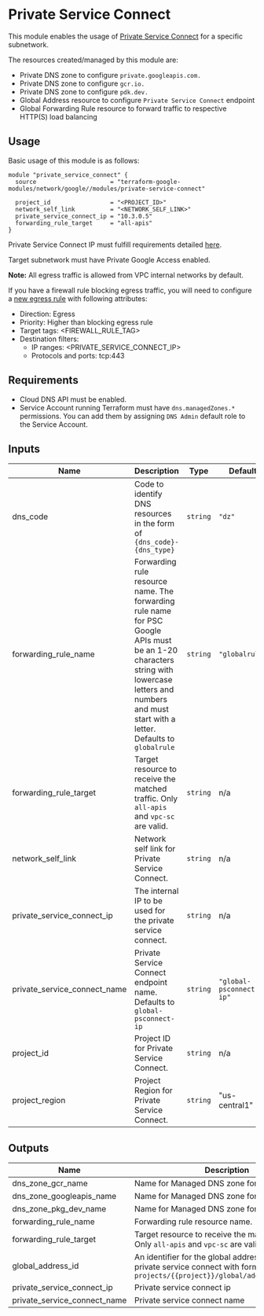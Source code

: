 # Private Service Connect

This module enables the usage of [Private Service Connect](https://cloud.google.com/vpc/docs/private-service-connect) for a specific subnetwork.

The resources created/managed by this module are:

- Private DNS zone to configure `private.googleapis.com.`
- Private DNS zone to configure `gcr.io.`
- Private DNS zone to configure `pdk.dev.`
- Global Address resource to configure `Private Service Connect` endpoint
- Global Forwarding Rule resource to forward traffic to respective HTTP(S) load balancing

## Usage

Basic usage of this module is as follows:

```hcl
module "private_service_connect" {
  source                     = "terraform-google-modules/network/google//modules/private-service-connect"

  project_id                 = "<PROJECT_ID>"
  network_self_link          = "<NETWORK_SELF_LINK>"
  private_service_connect_ip = "10.3.0.5"
  forwarding_rule_target     = "all-apis"
}
```

Private Service Connect IP must fulfill requirements detailed [here](https://cloud.google.com/vpc/docs/configure-private-service-connect-apis#ip-address-requirements).

Target subnetwork must have Private Google Access enabled.

**Note:**  All egress traffic is allowed from VPC internal networks by default.

If you have a firewall rule blocking egress traffic, you will need to configure a [new egress rule](https://cloud.google.com/vpc/docs/using-firewalls#creating_firewall_rules) with following attributes:

- Direction: Egress
- Priority: Higher than blocking egress rule
- Target tags: <FIREWALL_RULE_TAG>
- Destination filters:
   - IP ranges: <PRIVATE_SERVICE_CONNECT_IP>
   - Protocols and ports: tcp:443

## Requirements

- Cloud DNS API must be enabled.
- Service Account running Terraform must have `dns.managedZones.*` permissions. You can add them by assigning `DNS Admin` default role to the Service Account.

<!-- BEGINNING OF PRE-COMMIT-TERRAFORM DOCS HOOK -->
## Inputs

| Name                            | Description                                                                                                                                                                                             | Type     | Default                 | Required |
|---------------------------------|---------------------------------------------------------------------------------------------------------------------------------------------------------------------------------------------------------|----------|-------------------------|:--------:|
| dns\_code                       | Code to identify DNS resources in the form of `{dns_code}-{dns_type}`                                                                                                                                   | `string` | `"dz"`                  |    no    |
| forwarding\_rule\_name          | Forwarding rule resource name. The forwarding rule name for PSC Google APIs must be an 1-20 characters string with lowercase letters and numbers and must start with a letter. Defaults to `globalrule` | `string` | `"globalrule"`          |    no    |
| forwarding\_rule\_target        | Target resource to receive the matched traffic. Only `all-apis` and `vpc-sc` are valid.                                                                                                                 | `string` | n/a                     |   yes    |
| network\_self\_link             | Network self link for Private Service Connect.                                                                                                                                                          | `string` | n/a                     |   yes    |
| private\_service\_connect\_ip   | The internal IP to be used for the private service connect.                                                                                                                                             | `string` | n/a                     |   yes    |
| private\_service\_connect\_name | Private Service Connect endpoint name. Defaults to `global-psconnect-ip`                                                                                                                                | `string` | `"global-psconnect-ip"` |    no    |
| project\_id                     | Project ID for Private Service Connect.                                                                                                                                                                 | `string` | n/a                     |   yes    |
| project\_region                 | Project Region for Private Service Connect.                                                                                                                                                             | `string` | "us-central1"           |   yes    |

## Outputs

| Name | Description |
|------|-------------|
| dns\_zone\_gcr\_name | Name for Managed DNS zone for GCR |
| dns\_zone\_googleapis\_name | Name for Managed DNS zone for GoogleAPIs |
| dns\_zone\_pkg\_dev\_name | Name for Managed DNS zone for PKG\_DEV |
| forwarding\_rule\_name | Forwarding rule resource name. |
| forwarding\_rule\_target | Target resource to receive the matched traffic. Only `all-apis` and `vpc-sc` are valid. |
| global\_address\_id | An identifier for the global address created for the private service connect with format `projects/{{project}}/global/addresses/{{name}}` |
| private\_service\_connect\_ip | Private service connect ip |
| private\_service\_connect\_name | Private service connect name |

<!-- END OF PRE-COMMIT-TERRAFORM DOCS HOOK -->
